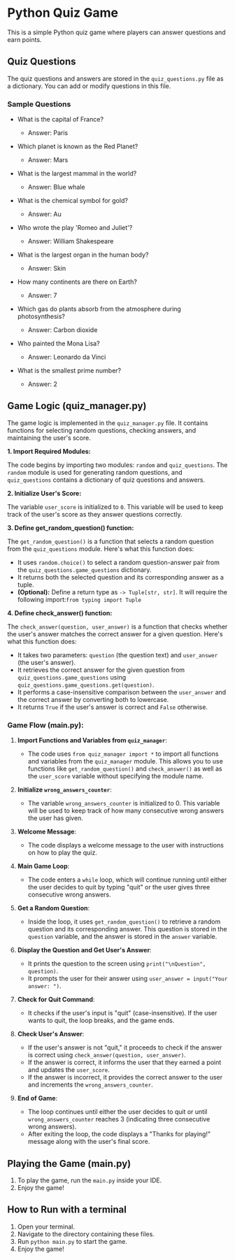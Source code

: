 # Python Quiz Game

This is a simple Python quiz game where players can answer questions and earn points.

## Quiz Questions

The quiz questions and answers are stored in the `quiz_questions.py` file as a dictionary. You can add or modify questions in this file.

### Sample Questions

- What is the capital of France?  
  - Answer: Paris

- Which planet is known as the Red Planet?  
  - Answer: Mars

- What is the largest mammal in the world?  
  - Answer: Blue whale

- What is the chemical symbol for gold?  
  - Answer: Au

- Who wrote the play 'Romeo and Juliet'?  
  - Answer: William Shakespeare

- What is the largest organ in the human body?  
  - Answer: Skin

- How many continents are there on Earth?  
  - Answer: 7

- Which gas do plants absorb from the atmosphere during photosynthesis?  
  - Answer: Carbon dioxide

- Who painted the Mona Lisa?  
  - Answer: Leonardo da Vinci

- What is the smallest prime number?  
  - Answer: 2

## Game Logic (quiz_manager.py)

The game logic is implemented in the `quiz_manager.py` file. 
It contains functions for selecting random questions, checking answers, and maintaining the user's score.

**1. Import Required Modules:**

The code begins by importing two modules: `random` and `quiz_questions`. 
The `random` module is used for generating random questions, and `quiz_questions` contains a dictionary of quiz 
questions and answers.

**2. Initialize User's Score:**

The variable `user_score` is initialized to `0`. This variable will be used to keep track of the user's score as they answer questions correctly.

**3. Define get_random_question() function:**

The `get_random_question()` is a function that selects a random question from the `quiz_questions` module. 
Here's what this function does:
- It uses `random.choice()` to select a random question-answer pair from the `quiz_questions.game_questions` dictionary.
- It returns both the selected question and its corresponding answer as a tuple.
- **(Optional):** Define a return type as `-> Tuple[str, str]`. It will require the following import:`from typing import Tuple`

**4. Define check_answer() function:**

The `check_answer(question, user_answer)` is a function that checks whether the user's answer matches the correct 
answer for a given question. Here's what this function does:
- It takes two parameters: `question` (the question text) and `user_answer` (the user's answer).
- It retrieves the correct answer for the given question from `quiz_questions.game_questions` using `quiz_questions.game_questions.get(question)`.
- It performs a case-insensitive comparison between the `user_answer` and the correct answer by converting both to lowercase.
- It returns `True` if the user's answer is correct and `False` otherwise.

### Game Flow (main.py):

1. **Import Functions and Variables from `quiz_manager`**:
   - The code uses `from quiz_manager import *` to import all functions and variables from the `quiz_manager` module. This allows you to use functions like `get_random_question()` and `check_answer()` as well as the `user_score` variable without specifying the module name.

2. **Initialize `wrong_answers_counter`**:
   - The variable `wrong_answers_counter` is initialized to 0. This variable will be used to keep track of how many consecutive wrong answers the user has given.

3. **Welcome Message**:
   - The code displays a welcome message to the user with instructions on how to play the quiz.

4. **Main Game Loop**:
   - The code enters a `while` loop, which will continue running until either the user decides to quit by typing "quit" or the user gives three consecutive wrong answers.

5. **Get a Random Question**:
   - Inside the loop, it uses `get_random_question()` to retrieve a random question and its corresponding answer. This question is stored in the `question` variable, and the answer is stored in the `answer` variable.

6. **Display the Question and Get User's Answer**:
   - It prints the question to the screen using `print("\nQuestion", question)`.
   - It prompts the user for their answer using `user_answer = input("Your answer: ")`.

7. **Check for Quit Command**:
   - It checks if the user's input is "quit" (case-insensitive). If the user wants to quit, the loop breaks, and the game ends.

8. **Check User's Answer**:
   - If the user's answer is not "quit," it proceeds to check if the answer is correct using `check_answer(question, user_answer)`.
   - If the answer is correct, it informs the user that they earned a point and updates the `user_score`.
   - If the answer is incorrect, it provides the correct answer to the user and increments the `wrong_answers_counter`.

9. **End of Game**:
   - The loop continues until either the user decides to quit or until `wrong_answers_counter` reaches 3 (indicating three consecutive wrong answers).
   - After exiting the loop, the code displays a "Thanks for playing!" message along with the user's final score.


## Playing the Game (main.py)
1. To play the game, run the `main.py` inside your IDE.
2. Enjoy the game!


## How to Run with a terminal
1. Open your terminal.
2. Navigate to the directory containing these files.
3. Run `python main.py` to start the game.
4. Enjoy the game!


